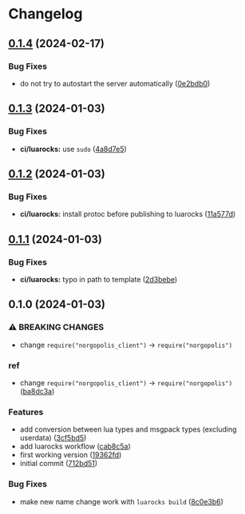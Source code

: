 # Changelog

## [0.1.4](https://github.com/nvim-neorg/norgopolis-client.lua/compare/v0.1.3...v0.1.4) (2024-02-17)


### Bug Fixes

* do not try to autostart the server automatically ([0e2bdb0](https://github.com/nvim-neorg/norgopolis-client.lua/commit/0e2bdb0e8fc6fa4c24403bf7b0f3c39128b85cb2))

## [0.1.3](https://github.com/nvim-neorg/norgopolis-client.lua/compare/v0.1.2...v0.1.3) (2024-01-03)


### Bug Fixes

* **ci/luarocks:** use `sudo` ([4a8d7e5](https://github.com/nvim-neorg/norgopolis-client.lua/commit/4a8d7e54dc455c7ca7efbd0e4c30db847fffe65e))

## [0.1.2](https://github.com/nvim-neorg/norgopolis-client.lua/compare/v0.1.1...v0.1.2) (2024-01-03)


### Bug Fixes

* **ci/luarocks:** install protoc before publishing to luarocks ([11a577d](https://github.com/nvim-neorg/norgopolis-client.lua/commit/11a577d904d828c23f5a8131b3e55ae770f961f1))

## [0.1.1](https://github.com/nvim-neorg/norgopolis-client.lua/compare/v0.1.0...v0.1.1) (2024-01-03)


### Bug Fixes

* **ci/luarocks:** typo in path to template ([2d3bebe](https://github.com/nvim-neorg/norgopolis-client.lua/commit/2d3bebeb6b964fe6b4846c36f6861428e1ce7aaa))

## 0.1.0 (2024-01-03)


### ⚠ BREAKING CHANGES

* change `require("norgopolis_client")` -> `require("norgopolis")`

### ref

* change `require("norgopolis_client")` -&gt; `require("norgopolis")` ([ba8dc3a](https://github.com/nvim-neorg/norgopolis-client.lua/commit/ba8dc3ac4399d949b429900fbdcd96c823fc3466))


### Features

* add conversion between lua types and msgpack types (excluding userdata) ([3cf5bd5](https://github.com/nvim-neorg/norgopolis-client.lua/commit/3cf5bd5e3d283834392fbfb3ed0a210212340a28))
* add luarocks workflow ([cab8c5a](https://github.com/nvim-neorg/norgopolis-client.lua/commit/cab8c5ac1c1fbbfbdd73bca85c8c7a87f0e348fe))
* first working version ([19362fd](https://github.com/nvim-neorg/norgopolis-client.lua/commit/19362fdc013a9aa21154ea1fc76157a1d07a59c0))
* initial commit ([712bd51](https://github.com/nvim-neorg/norgopolis-client.lua/commit/712bd51cd10dba672f602c29b3eb5b0d873a8e16))


### Bug Fixes

* make new name change work with `luarocks build` ([8c0e3b6](https://github.com/nvim-neorg/norgopolis-client.lua/commit/8c0e3b68de0d76671ce0d9b59b57a94a26b3272c))

